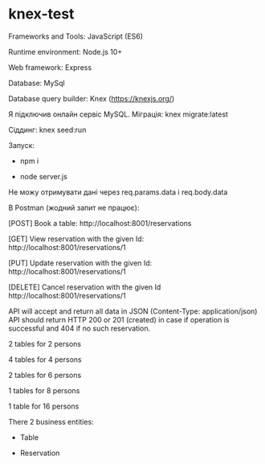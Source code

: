 # knex-test

Frameworks and Tools:
JavaScript (ES6) 

Runtime environment: Node.js 10+

Web framework: Express

Database: MySql

Database query builder: Knex (https://knexjs.org/) 

Я підключив онлайн сервіс MySQL.
Міграція: 
knex migrate:latest

Сіддинг: 
knex seed:run

Запуск:

- npm i

- node server.js

Не можу отримувати дані через req.params.data i req.body.data

В Postman (жодний запит не працює):

[POST] Book a table:                            http://localhost:8001/reservations

[GET] View reservation with the given Id:       http://localhost:8001/reservations/1

[PUT] Update reservation with the given Id:     http://localhost:8001/reservations/1

[DELETE] Cancel reservation with the given Id   http://localhost:8001/reservations/1

API will accept and return all data in JSON (Content-Type: application/json) 
API should return HTTP 200 or 201 (created) in case if operation is successful and 404 if no such reservation.

2 tables for 2 persons 

4 tables for 4 persons 

2 tables for 6 persons

1 tables for 8 persons 

1 table for 16 persons

There 2 business entities:

- Table 

- Reservation

